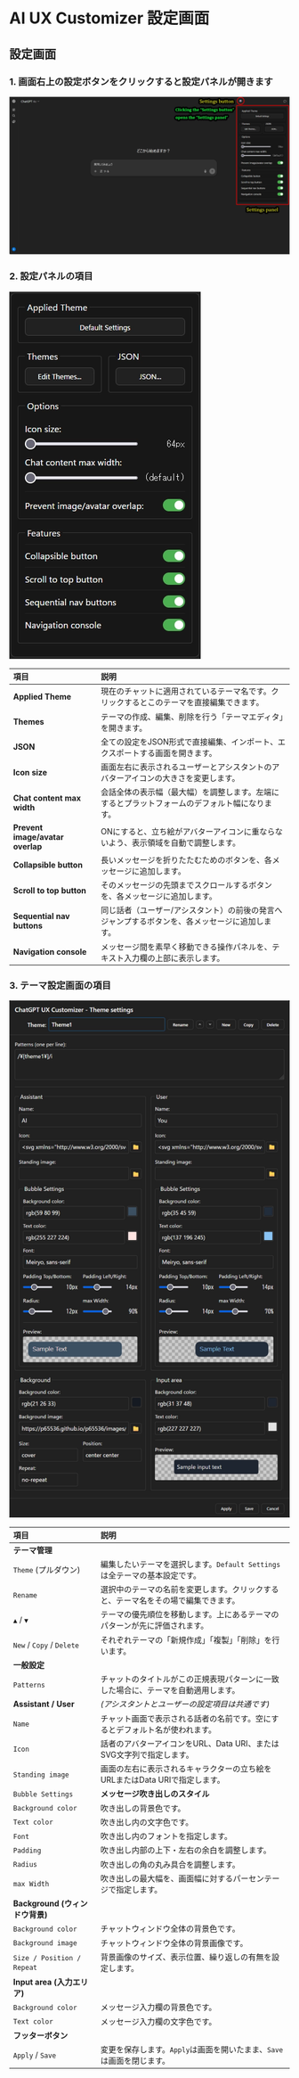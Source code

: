 # AI UX Customizer 設定画面

## 設定画面

### 1. 画面右上の設定ボタンをクリックすると設定パネルが開きます

![設定ボタン](./images/settings_button.webp)

### 2. 設定パネルの項目

![設定パネル](./images/settings_panel.webp)

| 項目 | 説明 |
| :--- | :--- |
| **Applied Theme** | 現在のチャットに適用されているテーマ名です。クリックするとこのテーマを直接編集できます。 |
| **Themes** | テーマの作成、編集、削除を行う「テーマエディタ」を開きます。 |
| **JSON** | 全ての設定をJSON形式で直接編集、インポート、エクスポートする画面を開きます。 |
| **Icon size** | 画面左右に表示されるユーザーとアシスタントのアバターアイコンの大きさを変更します。 |
| **Chat content max width** | 会話全体の表示幅（最大幅）を調整します。左端にするとプラットフォームのデフォルト幅になります。 |
| **Prevent image/avatar overlap** | ONにすると、立ち絵がアバターアイコンに重ならないよう、表示領域を自動で調整します。 |
| **Collapsible button** | 長いメッセージを折りたたむためのボタンを、各メッセージに追加します。 |
| **Scroll to top button** | そのメッセージの先頭までスクロールするボタンを、各メッセージに追加します。 |
| **Sequential nav buttons** | 同じ話者（ユーザー/アシスタント）の前後の発言へジャンプするボタンを、各メッセージに追加します。 |
| **Navigation console** | メッセージ間を素早く移動できる操作パネルを、テキスト入力欄の上部に表示します。 |

### 3. テーマ設定画面の項目

![設定パネル](./images/theme_settings.webp)

| 項目 | 説明 |
| :--- | :--- |
| **テーマ管理** | |
| `Theme` (プルダウン) | 編集したいテーマを選択します。`Default Settings`は全テーマの基本設定です。 |
| `Rename` | 選択中のテーマの名前を変更します。クリックすると、テーマ名をその場で編集できます。 |
| `▲` / `▼` | テーマの優先順位を移動します。上にあるテーマのパターンが先に評価されます。 |
| `New` / `Copy` / `Delete` | それぞれテーマの「新規作成」「複製」「削除」を行います。 |
| **一般設定** | |
| `Patterns` | チャットのタイトルがこの正規表現パターンに一致した場合に、テーマを自動適用します。 |
| **Assistant / User** | *(アシスタントとユーザーの設定項目は共通です)* |
| `Name` | チャット画面で表示される話者の名前です。空にするとデフォルト名が使われます。 |
| `Icon` | 話者のアバターアイコンをURL、Data URI、またはSVG文字列で指定します。 |
| `Standing image` | 画面の左右に表示されるキャラクターの立ち絵をURLまたはData URIで指定します。 |
| `Bubble Settings` | **メッセージ吹き出しのスタイル** |
| `Background color` | 吹き出しの背景色です。 |
| `Text color` | 吹き出し内の文字色です。 |
| `Font` | 吹き出し内のフォントを指定します。 |
| `Padding` | 吹き出し内部の上下・左右の余白を調整します。 |
| `Radius` | 吹き出しの角の丸み具合を調整します。 |
| `max Width` | 吹き出しの最大幅を、画面幅に対するパーセンテージで指定します。 |
| **Background (ウィンドウ背景)** | |
| `Background color` | チャットウィンドウ全体の背景色です。 |
| `Background image` | チャットウィンドウ全体の背景画像です。 |
| `Size / Position / Repeat` | 背景画像のサイズ、表示位置、繰り返しの有無を設定します。 |
| **Input area (入力エリア)** | |
| `Background color` | メッセージ入力欄の背景色です。 |
| `Text color` | メッセージ入力欄の文字色です。 |
| **フッターボタン** | |
| `Apply` / `Save` | 変更を保存します。`Apply`は画面を開いたまま、`Save`は画面を閉じます。 |
